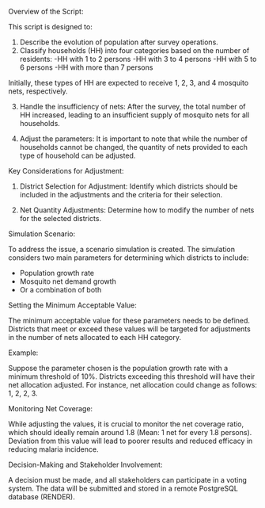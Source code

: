 Overview of the Script:

This script is designed to:

1. Describe the evolution of population after survey operations.
2. Classify households (HH) into four categories based on the number of residents:
        -HH with 1 to 2 persons
        -HH with 3 to 4 persons
        -HH with 5 to 6 persons
        -HH with more than 7 persons

Initially, these types of HH are expected to receive 1, 2, 3, and 4 mosquito nets, respectively.

3. Handle the insufficiency of nets: After the survey, the total number of HH increased, leading to an insufficient supply of mosquito nets for all households.

4. Adjust the parameters: It is important to note that while the number of households cannot be changed, the quantity of nets provided to each type of household can be adjusted.

Key Considerations for Adjustment:

  1. District Selection for Adjustment: Identify which districts should be included in the adjustments and the criteria for their selection.

  2. Net Quantity Adjustments: Determine how to modify the number of nets for the selected districts.

Simulation Scenario:

To address the issue, a scenario simulation is created. The simulation considers two main parameters for determining which districts to include:

  * Population growth rate
  * Mosquito net demand growth
  * Or a combination of both

Setting the Minimum Acceptable Value:

The minimum acceptable value for these parameters needs to be defined. Districts that meet or exceed these values will be targeted for adjustments in the number of nets allocated to each HH category.

Example:

Suppose the parameter chosen is the population growth rate with a minimum threshold of 10%. Districts exceeding this threshold will have their net allocation adjusted. For instance, net allocation could change as follows: 1, 2, 2, 3.

Monitoring Net Coverage:

While adjusting the values, it is crucial to monitor the net coverage ratio, which should ideally remain around 1.8 (Mean: 1 net for every 1.8 persons). Deviation from this value will lead to poorer results and reduced efficacy in reducing malaria incidence.

Decision-Making and Stakeholder Involvement:

A decision must be made, and all stakeholders can participate in a voting system. The data will be submitted and stored in a remote PostgreSQL database (RENDER).
